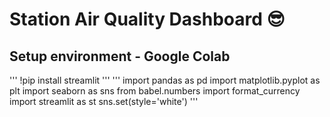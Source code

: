 # Station Air Quality Dashboard :sunglasses:
## Setup environment - Google Colab
'''
!pip install streamlit
'''
'''
import pandas as pd
import matplotlib.pyplot as plt
import seaborn as sns
from babel.numbers import format_currency
import streamlit as st
sns.set(style='white')
'''
